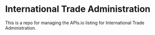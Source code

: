 # International Trade Administration
This is a repo for managing the APIs.io listing for International Trade Administration.